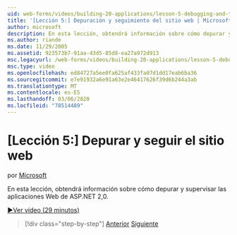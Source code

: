 ```yaml
---
uid: web-forms/videos/building-20-applications/lesson-5-debugging-and-tracing-your-website
title: '[Lección 5:] Depuración y seguimiento del sitio web | Microsoft Docs'
author: microsoft
description: En esta lección, obtendrá información sobre cómo depurar y supervisar las aplicaciones Web de ASP.NET 2,0.
ms.author: riande
ms.date: 11/29/2005
ms.assetid: 923573b7-91aa-43d5-85d8-ea27a972d913
msc.legacyurl: /web-forms/videos/building-20-applications/lesson-5-debugging-and-tracing-your-website
msc.type: video
ms.openlocfilehash: ed84727a5ee0fa625af433fa07d1dd17eab6ba36
ms.sourcegitcommit: e7e91932a6e91a63e2e46417626f39d6b244a3ab
ms.translationtype: MT
ms.contentlocale: es-ES
ms.lasthandoff: 03/06/2020
ms.locfileid: "78514489"
---
```

# <a name="lesson-5-debugging-and-tracing-your-website"></a>[Lección 5:] Depurar y seguir el sitio web

por [Microsoft](https://github.com/microsoft)

En esta lección, obtendrá información sobre cómo depurar y supervisar las aplicaciones Web de ASP.NET 2,0.

[&#9654;Ver vídeo (29 minutos)](https://channel9.msdn.com/Blogs/ASP-NET-Site-Videos/lesson-5-debugging-and-tracing-your-website)

> [!div class="step-by-step"]
> [Anterior](lesson-4-understanding-web-application-state.md)
> [Siguiente](lesson-6-working-with-stylesheets-and-master-pages.md)
